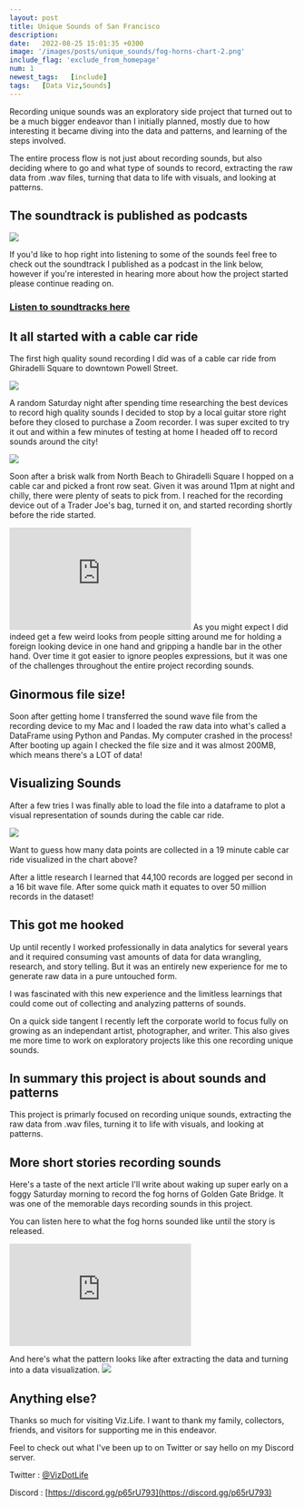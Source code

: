 ```yaml
---
layout: post
title: Unique Sounds of San Francisco
description: 
date:   2022-08-25 15:01:35 +0300
image: '/images/posts/unique_sounds/fog-horns-chart-2.png'
include_flag: 'exclude_from_homepage'
num: 1
newest_tags:   [include]
tags:   [Data Viz,Sounds]
---
```


Recording unique sounds was an exploratory side project that turned out to be a much bigger endeavor than I initially planned, mostly due to how interesting it became diving into the data and patterns, and learning of the steps involved. 

The entire process flow is not just about recording sounds, but also deciding where to go and what type of sounds to record, extracting the raw data from .wav files, turning that data to life with visuals, and looking at patterns. 

## The soundtrack is published as podcasts
![](/images/sounds/season-1-sounds-of-sanfrancisco_50.jpg) 

If you'd like to hop right into listening to some of the sounds feel free to check out the soundtrack I published as a podcast in the link below, however if you're interested in hearing more about how the project started please continue reading on.

### [Listen to soundtracks here](https://open.spotify.com/show/42cRLn2YRwyLHiFRAHlSrw)

## It all started with a cable car ride
The first high quality sound recording I did was of a cable car ride from Ghiradelli Square to downtown Powell Street. 

![](/images/sounds/cable-car-ride-night.jpg)

A random Saturday night after spending time researching the best devices to record high quality sounds I decided to stop by a local guitar store right before they closed to purchase a Zoom recorder. I was super excited to try it out and within a few minutes of testing at home I headed off to record sounds around the city! 

![](/images/sounds/zoom-recorder.jpg)

Soon after a brisk walk from North Beach to Ghiradelli Square I hopped on a cable car and picked a front row seat. Given it was around 11pm at night and chilly, there were plenty of seats to pick from. I reached for the recording device out of a Trader Joe's bag, turned it on, and started recording shortly before the ride started. 

<iframe src="https://open.spotify.com/embed/episode/0JCp3tf6e4NdeccetoIQgz?utm_source=generator" width="320" height="180" frameborder="0" allow="autoplay; fullscreen" allowfullscreen></iframe> 
As you might expect I did indeed get a few weird looks from people sitting around me for holding a foreign looking device in one hand and gripping a handle bar in the other hand. Over time it got easier to ignore peoples expressions, but it was one of the challenges throughout the entire project recording sounds.

## Ginormous file size!
Soon after getting home I transferred the sound wave file from the recording device to my Mac and I loaded the raw data into what's called a DataFrame using Python and Pandas. My computer crashed in the process! After booting up again I checked the file size and it was almost 200MB, which means there's a LOT of data! 

## Visualizing Sounds
After a few tries I was finally able to load the file into a dataframe to plot a visual representation of sounds during the cable car ride. 

![](/images/sounds/cable-car-ride.png)

Want to guess how many data points are collected in a 19 minute cable car ride visualized in the chart above?

After a little research I learned that 44,100 records are logged per second in a 16 bit wave file. After some quick math it equates to over 50 million records in the dataset!

## This got me hooked
Up until recently I worked professionally in data analytics for several years and it required consuming vast amounts of data for data wrangling, research, and story telling. But it was an entirely new experience for me to generate raw data in a pure untouched form.

I was fascinated with this new experience and the limitless learnings that could come out of collecting and analyzing patterns of sounds.

On a quick side tangent I recently left the corporate world to focus fully on growing as an independant artist, photographer, and writer. This also gives me more time to work on exploratory projects like this one recording unique sounds. 

## In summary this project is about sounds and patterns
This project is primarly focused on recording unique sounds, extracting the raw data from .wav files, turning it to life with visuals, and looking at patterns.  

## More short stories recording sounds 
Here's a taste of the next article I'll write about waking up super early on a foggy Saturday morning to record the fog horns of Golden Gate Bridge. It was one of the memorable days recording sounds in this project. 

You can listen here to what the fog horns sounded like until the story is released. 

<iframe src="https://open.spotify.com/embed/episode/6gpoOUAWTrL41QNFd9PLk7?utm_source=generator" width="320" height="180" frameborder="0" allow="autoplay; fullscreen" allowfullscreen></iframe> 

And here's what the pattern looks like after extracting the data and turning into a data visualization. 
![](/images/sounds/fog-horns-chart-1.png)

## Anything else? 
Thanks so much for visiting Viz.Life. I want to thank my family, collectors, friends, and visitors for supporting me in this endeavor. 

Feel to check out what I've been up to on Twitter or say hello on my Discord server.

Twitter : [@VizDotLife](https://twitter.com/VizDotLife)  

Discord : [https://discord.gg/p65rU793](https://discord.gg/p65rU793)
